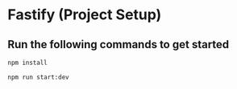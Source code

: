 # Fastify (Project Setup)

## Run the following commands to get started
    
```bash 
npm install
```
```bash
npm run start:dev
```
